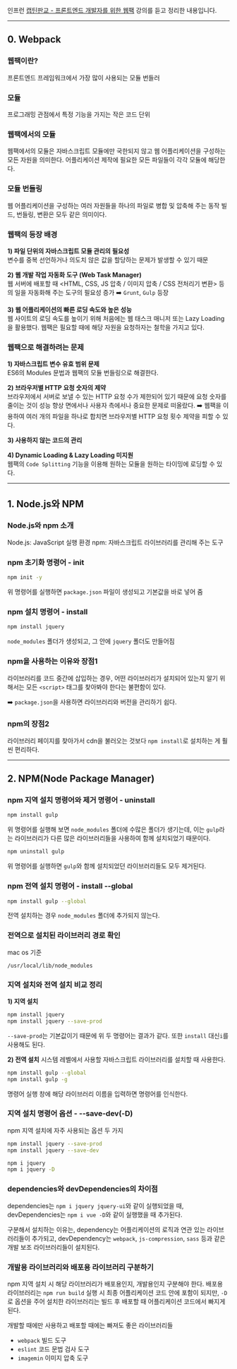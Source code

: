 인프런 [캡틴판교 - 프론트엔드 개발자를 위한 웹팩](https://www.inflearn.com/course/%ED%94%84%EB%9F%B0%ED%8A%B8%EC%97%94%EB%93%9C-%EC%9B%B9%ED%8C%A9/) 강의를 듣고 정리한 내용입니다.

---

## 0. Webpack

### 웹팩이란?

프론트엔드 프레임워크에서 가장 많이 사용되는 모듈 번들러

### 모듈

프로그래밍 관점에서 특정 기능을 가지는 작은 코드 단위

### 웹팩에서의 모듈

웹팩에서의 모듈은 자바스크립트 모듈에만 국한되지 않고 웹 어플리케이션을 구성하는 모든 자원을 의미한다. 어플리케이션 제작에 필요한 모든 파일들이 각각 모듈에 해당한다.

### 모듈 번들링

웹 어플리케이션을 구성하는 여러 자원들을 하나의 파일로 병합 및 압축해 주는 동작
빌드, 번들링, 변환은 모두 같은 의미이다.

### 웹팩의 등장 배경

**1) 파일 단위의 자바스크립트 모듈 관리의 필요성**  
변수를 중복 선언하거나 의도치 않은 값을 할당하는 문제가 발생할 수 있기 때문

**2) 웹 개발 작업 자동화 도구 (Web Task Manager)**  
웹 서버에 배포할 때 <HTML, CSS, JS 압축 / 이미지 압축 / CSS 전처리기 변환> 등의 일을 자동화해 주는 도구의 필요성 증가 ➡️ `Grunt`, `Gulp` 등장

**3) 웹 어플리케이션의 빠른 로딩 속도와 높은 성능**  
웹 사이트의 로딩 속도를 높이기 위해 처음에는 웹 태스크 매니저 또는 Lazy Loading을 활용했다. 웹팩은 필요할 때에 해당 자원을 요청하자는 철학을 가지고 있다.

### 웹팩으로 해결하려는 문제

**1) 자바스크립트 변수 유효 범위 문제**  
ES6의 Modules 문법과 웹팩의 모듈 번들링으로 해결한다.

**2) 브라우저별 HTTP 요청 숫자의 제약**  
브라우저에서 서버로 보낼 수 있는 HTTP 요청 수가 제한되어 있기 때문에 요청 숫자를 줄이는 것이 성능 향상 면에서나 사용자 측에서나 중요한 문제로 떠올랐다.
➡️ 웹팩을 이용하여 여러 개의 파일을 하나로 합치면 브라우저별 HTTP 요청 횟수 제약을 피할 수 있다.

**3) 사용하지 않는 코드의 관리**

**4) Dynamic Loading & Lazy Loading 미지원**  
웹팩의 `Code Splitting` 기능을 이용해 원하는 모듈을 원하는 타이밍에 로딩할 수 있다.

---

## 1. Node.js와 NPM

### Node.js와 npm 소개

Node.js: JavaScript 실행 환경
npm: 자바스크립트 라이브러리를 관리해 주는 도구

### npm 초기화 명령어 - init

```bash
npm init -y
```

위 명령어를 실행하면 `package.json` 파일이 생성되고 기본값을 바로 넣어 줌

### npm 설치 명령어 - install

```bash
npm install jquery
```

`node_modules` 폴더가 생성되고, 그 안에 `jquery` 폴더도 만들어짐

### npm을 사용하는 이유와 장점1

라이브러리를 코드 중간에 삽입하는 경우, 어떤 라이브러리가 설치되어 있는지 알기 위해서는 모든 `<script>` 태그를 찾아봐야 한다는 불편함이 있다.

➡️ `package.json`을 사용하면 라이브러리와 버전을 관리하기 쉽다.

### npm의 장점2

라이브러리 페이지를 찾아가서 cdn을 불러오는 것보다 `npm install`로 설치하는 게 훨씬 편리하다.

---

## 2. NPM(Node Package Manager)

### npm 지역 설치 명령어와 제거 명령어 - uninstall

```bash
npm install gulp
```

위 명령어를 실행해 보면 `node_modules` 폴더에 수많은 폴더가 생기는데, 이는 `gulp`라는 라이브러리가 다른 많은 라이브러리들을 사용하여 함께 설치되었기 때문이다.

```bash
npm uninstall gulp
```

위 명령어를 실행하면 `gulp`와 함께 설치되었던 라이브러리들도 모두 제거된다.

### npm 전역 설치 명령어 - install --global

```bash
npm install gulp --global
```

전역 설치하는 경우 `node_modules` 폴더에 추가되지 않는다.

### 전역으로 설치된 라이브러리 경로 확인

mac os 기준

```
/usr/local/lib/node_modules
```

### 지역 설치와 전역 설치 비교 정리

**1) 지역 설치**

```bash
npm install jquery
npm install jquery --save-prod
```

`--save-prod`는 기본값이기 때문에 위 두 명령어는 결과가 같다.
또한 `install` 대신`i`를 사용해도 된다.

**2) 전역 설치**
시스템 레벨에서 사용할 자바스크립트 라이브러리를 설치할 때 사용한다.

```bash
npm install gulp --global
npm install gulp -g
```

명령어 실행 창에 해당 라이브러리 이름을 입력하면 명령어를 인식한다.

### 지역 설치 명령어 옵션 - --save-dev(-D)

npm 지역 설치에 자주 사용되는 옵션 두 가지

```bash
npm install jquery --save-prod
npm install jquery --save-dev

npm i jquery
npm i jquery -D
```

### dependencies와 devDependencies의 차이점

dependencies는 `npm i jquery jquery-ui`와 같이 실행되었을 때,
devDependencies는 `npm i vue -D`와 같이 실행했을 때 추가된다.

구분해서 설치하는 이유는, dependency는 어플리케이션의 로직과 연관 있는 라이브러리들이 추가되고, devDependency는 `webpack`, `js-compression`, `sass` 등과 같은 개발 보조 라이브러리들이 설치된다.

### 개발용 라이브러리와 배포용 라이브러리 구분하기

npm 지역 설치 시 해당 라이브러리가 배포용인지, 개발용인지 구분해야 한다.
배포용 라이브러리는 `npm run build` 실행 시 최종 어플리케이션 코드 안에 포함이 되지만, `-D`로 옵션을 주어 설치한 라이브러리는 빌드 후 배포할 때 어플리케이션 코드에서 빠지게 된다.

개발할 때에만 사용하고 배포할 때에는 빠져도 좋은 라이브러리들

- `webpack` 빌드 도구
- `eslint` 코드 문법 검사 도구
- `imagemin` 이미지 압축 도구
